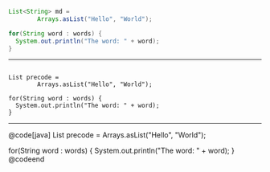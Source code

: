 
```java
List<String> md =
        Arrays.asList("Hello", "World");

for(String word : words) {
  System.out.println("The word: " + word);
}
```

---

<pre><code class="lang-java hljs">
List<String> precode =
        Arrays.asList("Hello", "World");

for(String word : words) {
  System.out.println("The word: " + word);
}
</code></pre>

---

@code[java]
List<String> precode =
        Arrays.asList("Hello", "World");

for(String word : words) {
  System.out.println("The word: " + word);
}
</code></pre>
@codeend



